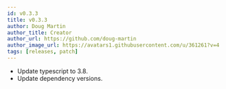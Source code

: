 ```yaml
---
id: v0.3.3
title: v0.3.3
author: Doug Martin
author_title: Creator
author_url: https://github.com/doug-martin
author_image_url: https://avatars1.githubusercontent.com/u/361261?v=4
tags: [releases, patch]
---
```


* Update typescript to 3.8.
* Update dependency versions.
